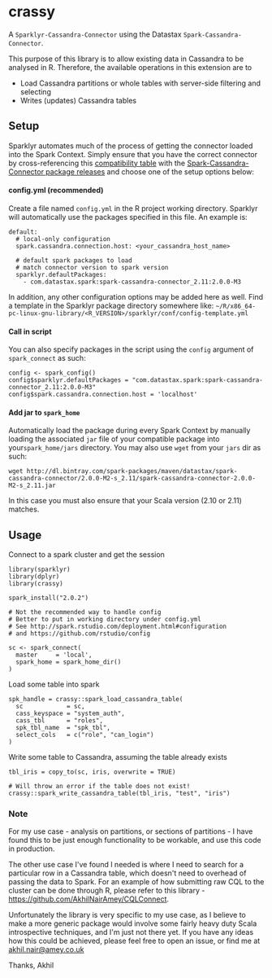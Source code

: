 # crassy
A `Sparklyr-Cassandra-Connector` using the Datastax `Spark-Cassandra-Connector`.

This purpose of this library is to allow existing data in Cassandra to be analysed in R. Therefore, the available operations in this extension are to  
 
 - Load Cassandra partitions or whole tables with server-side filtering and selecting 
 - Writes (updates) Cassandra tables

## Setup

Sparklyr automates much of the process of getting the connector loaded into the Spark Context. Simply ensure that you have the correct connector by cross-referencing this [compatibility table](https://github.com/datastax/spark-cassandra-connector#version-compatibility) with the [Spark-Cassandra-Connector package releases](https://spark-packages.org/package/datastax/spark-cassandra-connector) and choose one of the setup options below:

#### config.yml (recommended)
Create a file named `config.yml` in the R project working directory. Sparklyr will automatically use the packages specified in this file. An example is:
```
default:
  # local-only configuration
  spark.cassandra.connection.host: <your_cassandra_host_name>

  # default spark packages to load
  # match connector version to spark version
  sparklyr.defaultPackages:
    - com.datastax.spark:spark-cassandra-connector_2.11:2.0.0-M3
```
In addition, any other configuration options may be added here as well. Find a template in the Sparklyr package directory somewhere like: 
`~/R/x86_64-pc-linux-gnu-library/<R_VERSION>/sparklyr/conf/config-template.yml`

#### Call in script
You can also specify packages in the script using the `config` argument of `spark_connect` as such:
```
config <- spark_config()
config$sparklyr.defaultPackages = "com.datastax.spark:spark-cassandra-connector_2.11:2.0.0-M3"
config$spark.cassandra.connection.host = 'localhost'
```

#### Add jar to `spark_home`
Automatically load the package during every Spark Context by manually loading the associated `jar` file of your compatible package into your`spark_home/jars` directory. You may also use `wget` from your `jars` dir as such:
```
wget http://dl.bintray.com/spark-packages/maven/datastax/spark-cassandra-connector/2.0.0-M2-s_2.11/spark-cassandra-connector-2.0.0-M2-s_2.11.jar
```
In this case you must also ensure that your Scala version (2.10 or 2.11) matches.

## Usage

Connect to a spark cluster and get the session

```
library(sparklyr)
library(dplyr)
library(crassy)

spark_install("2.0.2")

# Not the recommended way to handle config 
# Better to put in working directory under config.yml
# See http://spark.rstudio.com/deployment.html#configuration 
# and https://github.com/rstudio/config

sc <- spark_connect(
  master     = 'local', 
  spark_home = spark_home_dir()
)
```

Load some table into spark

```
spk_handle = crassy::spark_load_cassandra_table(
  sc            = sc,
  cass_keyspace = "system_auth", 
  cass_tbl      = "roles", 
  spk_tbl_name  = "spk_tbl",
  select_cols   = c("role", "can_login")
)
```

Write some table to Cassandra, assuming the table already exists

```
tbl_iris = copy_to(sc, iris, overwrite = TRUE)

# Will throw an error if the table does not exist!
crassy::spark_write_cassandra_table(tbl_iris, "test", "iris")
```

### Note

For my use case - analysis on partitions, or sections of partitions - I have found this to be just enough functionality to be workable, and use this code in production. 

The other use case I've found I needed is where I need to search for a particular row in a Cassandra table, which doesn't need to overhead of passing the data to Spark. For an example of how submitting raw CQL to the cluster can be done through R, please refer to this library - https://github.com/AkhilNairAmey/CQLConnect.

Unfortunately the library is very specific to my use case, as I believe to make a more generic package would involve some fairly heavy duty Scala introspective techniques, and I'm just not there yet.  If you have any ideas how this could be achieved, please feel free to open an issue, or find me at akhil.nair@amey.co.uk

Thanks,
Akhil

